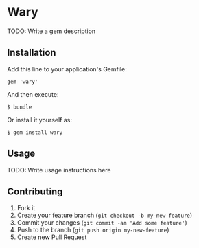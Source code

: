# Wary

TODO: Write a gem description

## Installation

Add this line to your application's Gemfile:

    gem 'wary'

And then execute:

    $ bundle

Or install it yourself as:

    $ gem install wary

## Usage

TODO: Write usage instructions here

## Contributing

1. Fork it
2. Create your feature branch (`git checkout -b my-new-feature`)
3. Commit your changes (`git commit -am 'Add some feature'`)
4. Push to the branch (`git push origin my-new-feature`)
5. Create new Pull Request
